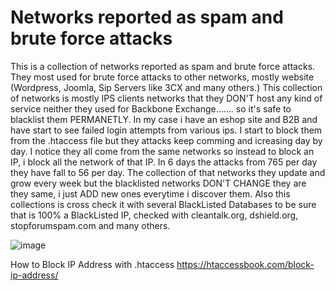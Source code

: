 # Networks reported as spam and brute force attacks
This is a collection of networks reported as spam and brute force attacks. They most used for brute force attacks to other networks, mostly website (Wordpress, Joomla, Sip Servers like 3CX and many others.) This collection of networks is mostly IPS clients networks that they DON'T host any kind of service neither they used for Backbone Exchange....... so it's safe to blacklist them PERMANETLY. In my case i have an eshop site and B2B and have start to see failed login attempts from various ips. I start to block them from the .htaccess file but they attacks keep comming and icreasing day by day. I notice they all come from the same networks so instead to block an IP, i block all the network of that IP. In 6 days the attacks from 765 per day they have fall to 56 per day. The collection of that networks they update and grow every week but the blacklisted networks DON'T CHANGE they are they same, i just ADD new ones everytime i discover them. Also this collections is cross check it with several BlackListed Databases to be sure that is 100% a BlackListed IP, checked with cleantalk.org, dshield.org, stopforumspam.com and many others.

![image](https://user-images.githubusercontent.com/59120441/189522671-bfe98d9e-ea90-409b-a64e-fa428d167ece.png)

How to Block IP Address with .htaccess
https://htaccessbook.com/block-ip-address/
